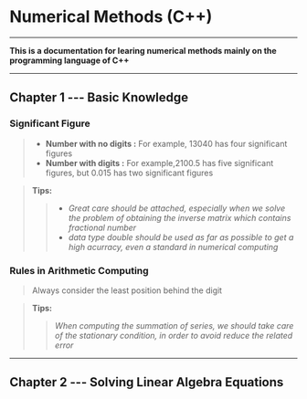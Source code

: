 # **Numerical Methods (C++)**
-------------------------
**This is a documentation for learing numerical methods mainly on the programming language of C++**

-------------------------
## **Chapter 1 --- Basic Knowledge**
### **Significant Figure**
> * **Number with no digits :** For example, 13040 has four significant figures
> * **Number with digits :** For example,2100.5 has five significant figures, but 0.015 has two significant figures

>**Tips:** 
>> * *Great care should be attached, especially when we solve the problem of obtaining the inverse matrix which contains fractional number*
>> * *data type double should be used as far as possible to get a high acurracy, even a standard in numerical computing*

### **Rules in Arithmetic Computing**
> Always consider the least position behind the digit

>**Tips:**
>> *When computing the summation of series, we should take care of the stationary condition, in order to avoid reduce the related error*

--------------------------

## **Chapter 2 --- Solving Linear Algebra Equations**



